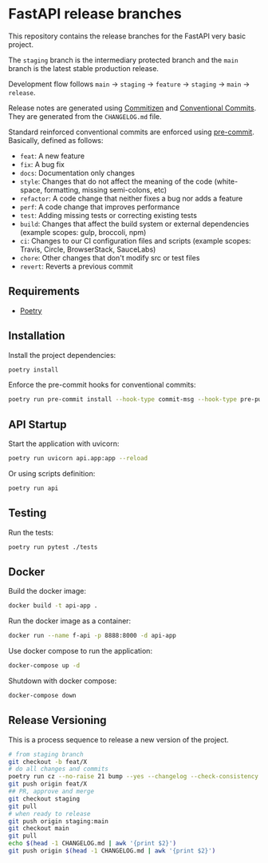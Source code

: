 # FastAPI release branches

This repository contains the release branches for the FastAPI very basic project.

The `staging` branch is the intermediary protected branch and the `main` branch is the latest stable production release.

Development flow follows `main` -> `staging` -> `feature` -> `staging` -> `main` -> `release`.

Release notes are generated using [Commitizen](https://commitizen-tools.github.io/commitizen/) and [Conventional Commits](https://www.conventionalcommits.org/en/v1.0.0/). They are generated from the `CHANGELOG.md` file.

Standard reinforced conventional commits are enforced using [pre-commit](https://pre-commit.com/). Basically, defined as follows:

- `feat`: A new feature
- `fix`: A bug fix
- `docs`: Documentation only changes
- `style`: Changes that do not affect the meaning of the code (white-space, formatting, missing semi-colons, etc)
- `refactor`: A code change that neither fixes a bug nor adds a feature
- `perf`: A code change that improves performance
- `test`: Adding missing tests or correcting existing tests
- `build`: Changes that affect the build system or external dependencies (example scopes: gulp, broccoli, npm)
- `ci`: Changes to our CI configuration files and scripts (example scopes: Travis, Circle, BrowserStack, SauceLabs)
- `chore`: Other changes that don't modify src or test files
- `revert`: Reverts a previous commit

## Requirements

- [Poetry](https://python-poetry.org/docs/#installation)

## Installation

Install the project dependencies:

```sh
poetry install
```

Enforce the pre-commit hooks for conventional commits:

```sh
poetry run pre-commit install --hook-type commit-msg --hook-type pre-push
```

## API Startup

Start the application with uvicorn:

```sh
poetry run uvicorn api.app:app --reload
```

Or using scripts definition:

```sh
poetry run api
```

## Testing

Run the tests:

```sh
poetry run pytest ./tests
```

## Docker

Build the docker image:

```sh
docker build -t api-app .
```

Run the docker image as a container:

```sh
docker run --name f-api -p 8888:8000 -d api-app
```

Use docker compose to run the application:

```sh
docker-compose up -d
```

Shutdown with docker compose:

```sh
docker-compose down
```

## Release Versioning

This is a process sequence to release a new version of the project.

```sh
# from staging branch
git checkout -b feat/X
# do all changes and commits
poetry run cz --no-raise 21 bump --yes --changelog --check-consistency
git push origin feat/X
## PR, approve and merge
git checkout staging
git pull
# when ready to release
git push origin staging:main
git checkout main
git pull
echo $(head -1 CHANGELOG.md | awk '{print $2}')
git push origin $(head -1 CHANGELOG.md | awk '{print $2}')
```
